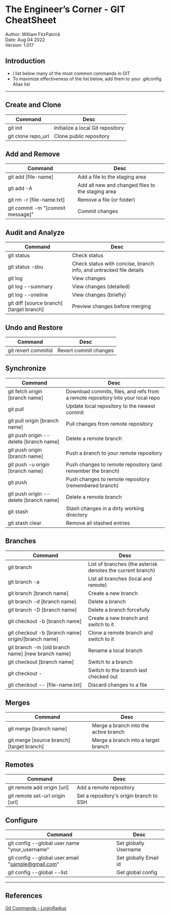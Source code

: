 # The Engineer’s Corner - GIT CheatSheet

Author:  William FitzPatrick  
Date:    Aug 04 2022  
Version: 1.017  

## Introduction

- I list below many of the most common commands in GIT
- To maximize effectiveness of the list below, add them to your .gitconfig Alias list

---

## Create and Clone

| Command                                                         | Desc                                                                  |
|-----------------------------------------------------------------|-----------------------------------------------------------------------|
| git init                                                        | Initialize a local Git repository                                     |
| git clone repo_url                                              | Clone public repository                                               |

## Add and Remove

| Command                                                         | Desc                                                                  |
|-----------------------------------------------------------------|-----------------------------------------------------------------------|
| git add [file-name]                                             | Add a file to the staging area                                        |
| git add -A                                                      | Add all new and changed files to the staging area                     |
| git rm -r [file-name.txt]                                       | Remove a file (or folder)                                             |
| git commit -m "[commit message]"                                | Commit changes             

## Audit and Analyze                                          

| Command                                                         | Desc                                                                  |
|-----------------------------------------------------------------|-----------------------------------------------------------------------|
| git status                                                      | Check status                                                          |
| git status -sbu                                                 | Check status with concise, branch info, and untracked file details    |
| git log                                                         | View changes                                                          |
| git log --summary                                               | View changes (detailed)                                               |
| git log --oneline                                               | View changes (briefly)                                                |
| git diff [source branch] [target branch]                        | Preview changes before merging                                        |

## Undo and Restore  

| Command                                                         | Desc                                                                  |
|-----------------------------------------------------------------|-----------------------------------------------------------------------|
| git revert commitid                                             | Revert commit changes                                                 |

## Synchronize

| Command                                                         | Desc                                                                  |
|-----------------------------------------------------------------|-----------------------------------------------------------------------|
| git fetch origin [branch name]                                  | Download commits, files, and refs from a remote repository into your local repo |	    
| git pull                                                        | Update local repository to the newest commit                          |
| git pull origin [branch name]                                   | Pull changes from remote repository                                   |
| git push origin --delete [branch name]                          | Delete a remote branch                                                |
| git push origin [branch name]                                   | Push a branch to your remote repository                               |
| git push -u origin [branch name]                                | Push changes to remote repository (and remember the branch)           |
| git push                                                        | Push changes to remote repository (remembered branch)                 |
| git push origin --delete [branch name]                          | Delete a remote branch                                                |
| git stash                                                       | Stash changes in a dirty working directory                            |
| git stash clear                                                 | Remove all stashed entries                                            |

## Branches

| Command                                                         | Desc                                                                  |
|-----------------------------------------------------------------|-----------------------------------------------------------------------|
| git branch                                                      | List of branches (the asterisk denotes the current branch)            |
| git branch -a                                                   | List all branches (local and remote)                                  |
| git branch [branch name]                                        | Create a new branch                                                   |
| git branch -d [branch name]                                     | Delete a branch                                                       |
| git branch -D [branch name]                                     | Delete a branch forcefully                                            |
| git checkout -b [branch name]                                   | Create a new branch and switch to it                                  |
| git checkout -b [branch name] origin/[branch name]              | Clone a remote branch and switch to it                                |
| git branch -m [old branch name] [new branch name]               | Rename a local branch                                                 |
| git checkout [branch name]                                      | Switch to a branch                                                    |
| git checkout -                                                  | Switch to the branch last checked out                                 |
| git checkout -- [file-name.txt]                                 | Discard changes to a file                                             |

## Merges

| Command                                                         | Desc                                                                  |
|-----------------------------------------------------------------|-----------------------------------------------------------------------|
| git merge [branch name]                                         | Merge a branch into the active branch                                 |
| git merge [source branch] [target branch]                       | Merge a branch into a target branch                                   |

## Remotes

| Command                                                         | Desc                                                                  |
|-----------------------------------------------------------------|-----------------------------------------------------------------------|
| git remote add origin [url]                                     | Add a remote repository                                               |
| git remote set-url origin [url]                                 | Set a repository's origin branch to SSH                               |

## Configure

| Command                                                         | Desc                                                                  |
|-----------------------------------------------------------------|-----------------------------------------------------------------------|
| git config --global user.name "your_username"                   | Set globally Username                                                 |
| git config --global user.email "sample@gmail.com"               | Set globally Email id                                                 |
| git config --global --list                                      | Get global config                                                     |

---

## References

[Git Commands - LoginRadius](https://www.loginradius.com/blog/engineering/git-commands)
